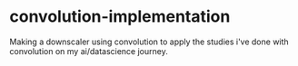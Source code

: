 # convolution-implementation
Making a downscaler using convolution to apply the studies i've done with convolution on my ai/datascience journey.
